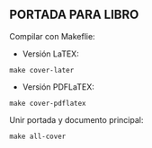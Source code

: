 ## PORTADA PARA LIBRO

Compilar con Makeflie:

- Versión LaTEX:

```
make cover-later
```

- Versión PDFLaTEX:

```
make cover-pdflatex
```

Unir portada y documento principal:

```
make all-cover
```
